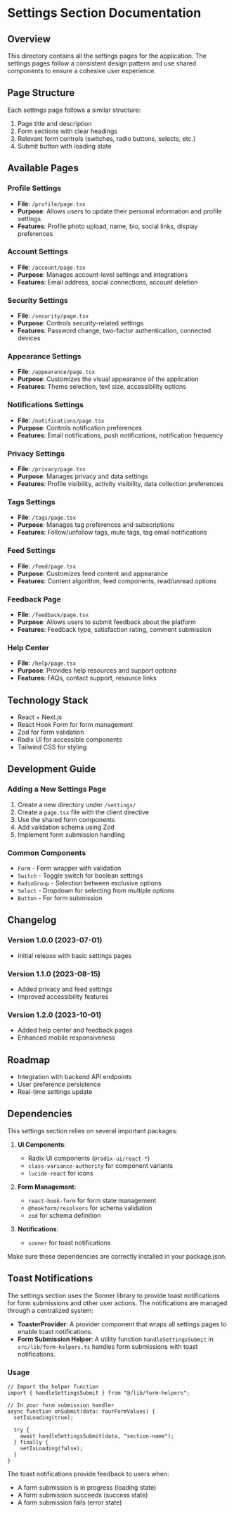 # Settings Section Documentation

## Overview

This directory contains all the settings pages for the application. The settings pages follow a consistent design pattern and use shared components to ensure a cohesive user experience.

## Page Structure

Each settings page follows a similar structure:

1. Page title and description
2. Form sections with clear headings
3. Relevant form controls (switches, radio buttons, selects, etc.)
4. Submit button with loading state

## Available Pages

### Profile Settings

- **File**: `/profile/page.tsx`
- **Purpose**: Allows users to update their personal information and profile settings
- **Features**: Profile photo upload, name, bio, social links, display preferences

### Account Settings

- **File**: `/account/page.tsx`
- **Purpose**: Manages account-level settings and integrations
- **Features**: Email address, social connections, account deletion

### Security Settings

- **File**: `/security/page.tsx`
- **Purpose**: Controls security-related settings
- **Features**: Password change, two-factor authentication, connected devices

### Appearance Settings

- **File**: `/appearance/page.tsx`
- **Purpose**: Customizes the visual appearance of the application
- **Features**: Theme selection, text size, accessibility options

### Notifications Settings

- **File**: `/notifications/page.tsx`
- **Purpose**: Controls notification preferences
- **Features**: Email notifications, push notifications, notification frequency

### Privacy Settings

- **File**: `/privacy/page.tsx`
- **Purpose**: Manages privacy and data settings
- **Features**: Profile visibility, activity visibility, data collection preferences

### Tags Settings

- **File**: `/tags/page.tsx`
- **Purpose**: Manages tag preferences and subscriptions
- **Features**: Follow/unfollow tags, mute tags, tag email notifications

### Feed Settings

- **File**: `/feed/page.tsx`
- **Purpose**: Customizes feed content and appearance
- **Features**: Content algorithm, feed components, read/unread options

### Feedback Page

- **File**: `/feedback/page.tsx`
- **Purpose**: Allows users to submit feedback about the platform
- **Features**: Feedback type, satisfaction rating, comment submission

### Help Center

- **File**: `/help/page.tsx`
- **Purpose**: Provides help resources and support options
- **Features**: FAQs, contact support, resource links

## Technology Stack

- React + Next.js
- React Hook Form for form management
- Zod for form validation
- Radix UI for accessible components
- Tailwind CSS for styling

## Development Guide

### Adding a New Settings Page

1. Create a new directory under `/settings/`
2. Create a `page.tsx` file with the client directive
3. Use the shared form components
4. Add validation schema using Zod
5. Implement form submission handling

### Common Components

- `Form` - Form wrapper with validation
- `Switch` - Toggle switch for boolean settings
- `RadioGroup` - Selection between exclusive options
- `Select` - Dropdown for selecting from multiple options
- `Button` - For form submission

## Changelog

### Version 1.0.0 (2023-07-01)

- Initial release with basic settings pages

### Version 1.1.0 (2023-08-15)

- Added privacy and feed settings
- Improved accessibility features

### Version 1.2.0 (2023-10-01)

- Added help center and feedback pages
- Enhanced mobile responsiveness

## Roadmap

- Integration with backend API endpoints
- User preference persistence
- Real-time settings update

## Dependencies

This settings section relies on several important packages:

1. **UI Components**:

   - Radix UI components (`@radix-ui/react-*`)
   - `class-variance-authority` for component variants
   - `lucide-react` for icons

2. **Form Management**:

   - `react-hook-form` for form state management
   - `@hookform/resolvers` for schema validation
   - `zod` for schema definition

3. **Notifications**:
   - `sonner` for toast notifications

Make sure these dependencies are correctly installed in your package.json.

## Toast Notifications

The settings section uses the Sonner library to provide toast notifications for form submissions and other user actions. The notifications are managed through a centralized system:

- **ToasterProvider**: A provider component that wraps all settings pages to enable toast notifications.
- **Form Submission Helper**: A utility function `handleSettingsSubmit` in `src/lib/form-helpers.ts` handles form submissions with toast notifications.

### Usage

```tsx
// Import the helper function
import { handleSettingsSubmit } from "@/lib/form-helpers";

// In your form submission handler
async function onSubmit(data: YourFormValues) {
  setIsLoading(true);

  try {
    await handleSettingsSubmit(data, "section-name");
  } finally {
    setIsLoading(false);
  }
}
```

The toast notifications provide feedback to users when:

- A form submission is in progress (loading state)
- A form submission succeeds (success state)
- A form submission fails (error state)
